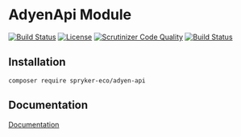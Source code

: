 # AdyenApi Module

[![Build Status](https://travis-ci.org/spryker-eco/adyen-api.svg?branch=master)](https://travis-ci.org/spryker-eco/adyen-api)
[![License](https://img.shields.io/github/license/spryker-eco/adyen-api.svg?b=master)](https://github.com/spryker-eco/adyen-api)
[![Scrutinizer Code Quality](https://scrutinizer-ci.com/g/spryker-eco/adyen-api/badges/quality-score.png?b=master)](https://scrutinizer-ci.com/g/spryker-eco/adyen-api/?branch=master)
[![Build Status](https://scrutinizer-ci.com/g/spryker-eco/adyen-api/badges/build.png?b=master)](https://scrutinizer-ci.com/g/spryker-eco/adyen-api/build-status/master)

## Installation

```
composer require spryker-eco/adyen-api
```

## Documentation

[Documentation](https://documentation.spryker.com/industry_partners/payment/adyen/adyen.htm)
